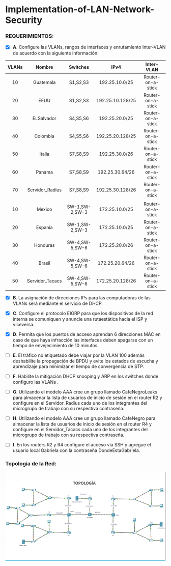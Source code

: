 # Implementation-of-LAN-Network-Security
### REQUERIMIENTOS:
- [x] **A**. Configure las VLANs, rangos de interfaces y enrutamiento Inter-VLAN de acuerdo con la siguiente información:

| VLANs | Nombre | Switches | IPv4 | Inter-VLAN |
| :---: | :---: | :---: | :---: | :---: |
| 10 | Guatemala | S1,S2,S3 | 192.25.10.0/25 | Router-on-a-stick |
| 20 | EEUU | S1,S2,S3 | 192.25.10.128/25 | Router-on-a-stick |
| 30 | ELSalvador | S4,S5,S6 | 192.25.20.0/25 | Router-on-a-stick |
| 40 | Colombia | S4,S5,S6 | 192.25.20.128/25 | Router-on-a-stick |
| 50 | Italia | S7,S8,S9 | 192.25.30.0/26 | Router-on-a-stick |
| 60 | Panama | S7,S8,S9 | 192.25.30.64/26 | Router-on-a-stick |
| 70 | Servidor_Radius | S7,S8,S9 | 192.25.30.128/26 | Router-on-a-stick |
|  |  |  |  |  |
| 10 | Mexico | SW-1,SW-2,SW-3 | 172.25.10.0/25 | Router-on-a-stick |
| 20 | Espania | SW-1,SW-2,SW-3 | 172.25.10.0/25 | Router-on-a-stick |
| 30 | Honduras | SW-4,SW-5,SW-6 | 172.25.20.0/26 | Router-on-a-stick |
| 40 | Brasil | SW-4,SW-5,SW-6 | 172.25.20.64/26 | Router-on-a-stick |
| 50 | Servidor_Tacacs | SW-4,SW-5,SW-6 | 172.25.20.128/26 | Router-on-a-stick |

- [x] **B**. La asignación de direcciones IPs para las computadoras de las VLANs será mediante el servicio de DHCP.

- [x] **C**. Configure el protocolo EIGRP para que los dispositivos de la red interna se comuniquen y anuncie una rutaestática hacia el ISP y viceversa.

- [x] **D**. Permita que los puertos de acceso aprendan 6 direcciones MAC en caso de que haya infracción las
interfaces deben apagarse con un tiempo de envejecimiento de 10 minutos.

- [ ] **E**. El tráfico no etiquetado debe viajar por la VLAN 100 además deshabilite la propagación de BPDU y evite los estados de escucha y aprendizaje para minimizar el tiempo de convergencia de STP.

- [ ] **F**. Habilite la mitigación DHCP snooping y ARP en los switches donde configuro las VLANs .

- [ ] **G**. Utilizando el modelo AAA cree un grupo llamado CafeNegroLeaks para almacenar la lista de usuarios de
inicio de sesión en el router R2 y configure en el Servidor_Radius cada uno de los integrantes del
microgrupo de trabajo con su respectiva contraseña.

- [ ] **H**. Utilizando el modelo AAA cree un grupo llamado CafeNegro para almacenar la lista de usuarios de inicio de sesión en el router R4 y configure en el Servidor_Tacacs cada uno de los integrantes del microgrupo de trabajo con su respectiva contraseña.

- [ ] **I**. En los routers R2 y R4 configure el acceso vía SSH y agregue el usuario local Gabriela con la contraseña DondeEstaGabriela.

### Topologia de la Red:
![alt text](https://raw.githubusercontent.com/Franklin13620/Implementation-of-LAN-Network-Security/master/assets/Topologia.png)
